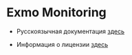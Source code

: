 # Exmo Monitoring

* Русскоязычная документация [здесь](https://github.com/8hp/exmo-monit/blob/master/README_RU.md)

* Информация о лицензии [здесь](https://github.com/8hp/exmo-monit/blob/master/LICENSE_RU)
